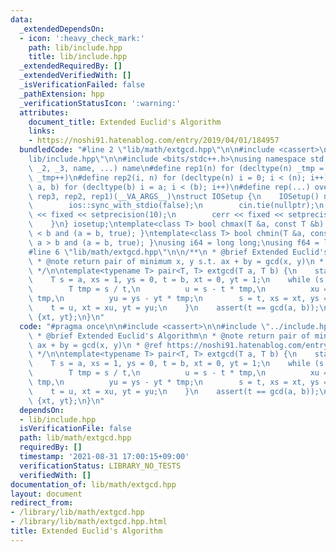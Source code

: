 ```yaml
---
data:
  _extendedDependsOn:
  - icon: ':heavy_check_mark:'
    path: lib/include.hpp
    title: lib/include.hpp
  _extendedRequiredBy: []
  _extendedVerifiedWith: []
  _isVerificationFailed: false
  _pathExtension: hpp
  _verificationStatusIcon: ':warning:'
  attributes:
    document_title: Extended Euclid's Algorithm
    links:
    - https://noshi91.hatenablog.com/entry/2019/04/01/184957
  bundledCode: "#line 2 \"lib/math/extgcd.hpp\"\n\n#include <cassert>\n\n#line 2 \"\
    lib/include.hpp\"\n\n#include <bits/stdc++.h>\nusing namespace std;\n#define overload3(_1,\
    \ _2, _3, name, ...) name\n#define rep1(n) for (decltype(n) _tmp = 0; _tmp < (n);\
    \ _tmp++)\n#define rep2(i, n) for (decltype(n) i = 0; i < (n); i++)\n#define rep3(i,\
    \ a, b) for (decltype(b) i = a; i < (b); i++)\n#define rep(...) overload3(__VA_ARGS__,\
    \ rep3, rep2, rep1)(__VA_ARGS__)\nstruct IOSetup {\n    IOSetup() noexcept {\n\
    \        ios::sync_with_stdio(false);\n        cin.tie(nullptr);\n        cout\
    \ << fixed << setprecision(10);\n        cerr << fixed << setprecision(10);\n\
    \    }\n} iosetup;\ntemplate<class T> bool chmax(T &a, const T &b) { return a\
    \ < b and (a = b, true); }\ntemplate<class T> bool chmin(T &a, const T &b) { return\
    \ a > b and (a = b, true); }\nusing i64 = long long;\nusing f64 = long double;\n\
    #line 6 \"lib/math/extgcd.hpp\"\n\n/**\n * @brief Extended Euclid's Algorithm\n\
    \ * @note return pair of minimum x, y s.t. ax + by = gcd(x, y)\n * @ref https://noshi91.hatenablog.com/entry/2019/04/01/184957\n\
    \ */\n\ntemplate<typename T> pair<T, T> extgcd(T a, T b) {\n    static_assert(is_integral<T>::value);\n\
    \    T s = a, xs = 1, ys = 0, t = b, xt = 0, yt = 1;\n    while (s % t != 0) {\n\
    \        T tmp = s / t,\n          u = s - t * tmp,\n          xu = xs - xt *\
    \ tmp,\n          yu = ys - yt * tmp;\n        s = t, xs = xt, ys = yt;\n    \
    \    t = u, xt = xu, yt = yu;\n    }\n    assert(t == gcd(a, b));\n    return\
    \ {xt, yt};\n}\n"
  code: "#pragma once\n\n#include <cassert>\n\n#include \"../include.hpp\"\n\n/**\n\
    \ * @brief Extended Euclid's Algorithm\n * @note return pair of minimum x, y s.t.\
    \ ax + by = gcd(x, y)\n * @ref https://noshi91.hatenablog.com/entry/2019/04/01/184957\n\
    \ */\n\ntemplate<typename T> pair<T, T> extgcd(T a, T b) {\n    static_assert(is_integral<T>::value);\n\
    \    T s = a, xs = 1, ys = 0, t = b, xt = 0, yt = 1;\n    while (s % t != 0) {\n\
    \        T tmp = s / t,\n          u = s - t * tmp,\n          xu = xs - xt *\
    \ tmp,\n          yu = ys - yt * tmp;\n        s = t, xs = xt, ys = yt;\n    \
    \    t = u, xt = xu, yt = yu;\n    }\n    assert(t == gcd(a, b));\n    return\
    \ {xt, yt};\n}\n"
  dependsOn:
  - lib/include.hpp
  isVerificationFile: false
  path: lib/math/extgcd.hpp
  requiredBy: []
  timestamp: '2021-08-31 17:00:15+09:00'
  verificationStatus: LIBRARY_NO_TESTS
  verifiedWith: []
documentation_of: lib/math/extgcd.hpp
layout: document
redirect_from:
- /library/lib/math/extgcd.hpp
- /library/lib/math/extgcd.hpp.html
title: Extended Euclid's Algorithm
---
```

